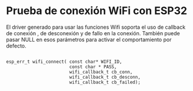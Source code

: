 # Prueba de conexión WiFi con ESP32

El driver generado para usar las funciones Wifi soporta el uso de callback de conexión , de desconexión y de fallo en la conexión.
 También puede pasar NULL en esos parámetros para activar el comportamiento por defecto.



```

esp_err_t wifi_connect( const char* WIFI_ID,
                        const char * PASS,
                        wifi_callback_t cb_conn,
                        wifi_callback_t cb_desconn,
                        wifi_callback_t cb_failed);

```